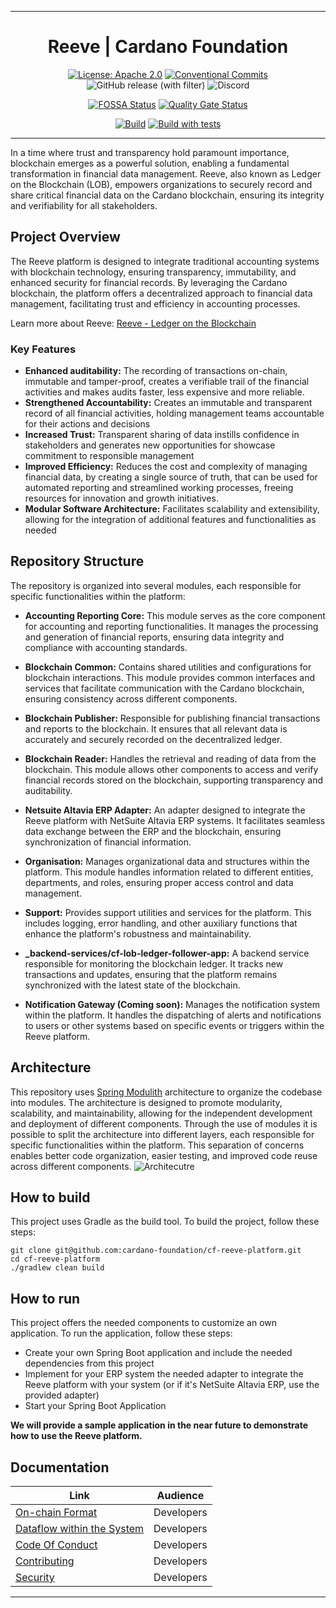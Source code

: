 <div align="center">
  <hr />
  <h1 align="center" style="border-bottom: none">Reeve | Cardano Foundation</h1>

[![License: Apache 2.0](https://img.shields.io/badge/License-Apache%202.0-blue.svg)](https://github.com/cardano-foundation/cardano-wallet/blob/master/LICENSE)
[![Conventional Commits](https://img.shields.io/badge/Conventional%20Commits-1.0.0-%23FE5196?logo=conventionalcommits&logoColor=white)](https://conventionalcommits.org)
![GitHub release (with filter)](https://img.shields.io/github/v/release/cardano-foundation/cf-lob)
![Discord](https://img.shields.io/discord/1022471509173882950)

[![FOSSA Status](https://app.fossa.com/api/projects/custom%2B45571%2Fgithub.com%2Fcardano-foundation%2Fcf-lob-platform.svg?type=shield&issueType=license)](https://app.fossa.com/projects/custom%2B45571%2Fgithub.com%2Fcardano-foundation%2Fcf-lob-platform?ref=badge_shield&issueType=license)
[![Quality Gate Status](https://sonarcloud.io/api/project_badges/measure?project=cardano-foundation_cf-lob-platform&metric=alert_status)](https://sonarcloud.io/summary/new_code?id=cardano-foundation_cf-lob-platform)

[![Build](https://github.com/cardano-foundation/cf-lob/actions/workflows/build.yml/badge.svg)](https://github.com/cardano-foundation/cf-lob/actions/workflows/build.yml)
[![Build with tests](https://github.com/cardano-foundation/cf-lob/actions/workflows/build.yml/badge.svg)](https://github.com/cardano-foundation/cf-lob/actions/workflows/build-with-tests.yaml)


<hr />
</div>
In a time where trust and transparency hold paramount importance, blockchain emerges as a powerful solution, enabling a fundamental transformation in financial data management. 
Reeve, also known as Ledger on the Blockchain (LOB), empowers organizations to securely record and share critical financial data on the Cardano blockchain, ensuring its integrity and verifiability for all stakeholders. 

## Project Overview
The Reeve platform is designed to integrate traditional accounting systems with blockchain technology, ensuring transparency, immutability, and enhanced security for financial records. By leveraging the Cardano blockchain, the platform offers a decentralized approach to financial data management, facilitating trust and efficiency in accounting processes.

Learn more about Reeve: [Reeve - Ledger on the Blockchain](https://www.cardanofoundation.org/blog/boosting-transparency-on-chain-financial-report)
### Key Features
- **Enhanced auditability:** The recording of transactions on-chain, immutable and tamper-proof, creates a verifiable trail of the financial activities and makes audits faster, less expensive and more reliable.
- **Strengthened Accountability:** Creates an immutable and transparent record of all financial activities, holding management teams accountable for their actions and decisions
- **Increased Trust:** Transparent sharing of data instills confidence in stakeholders and generates new opportunities for showcase commitment to responsible management
- **Improved Efficiency:** Reduces the cost and complexity of managing financial data, by creating a single source of truth, that can be used for automated reporting and streamlined working processes, freeing resources for innovation and growth initiatives.
- **Modular Software Architecture:** Facilitates scalability and extensibility, allowing for the integration of additional features and functionalities as needed

## Repository Structure
The repository is organized into several modules, each responsible for specific functionalities within the platform:

- **Accounting Reporting Core:** This module serves as the core component for accounting and reporting functionalities. It manages the processing and generation of financial reports, ensuring data integrity and compliance with accounting standards.
- **Blockchain Common:** Contains shared utilities and configurations for blockchain interactions. This module provides common interfaces and services that facilitate communication with the Cardano blockchain, ensuring consistency across different components.
- **Blockchain Publisher:** Responsible for publishing financial transactions and reports to the blockchain. It ensures that all relevant data is accurately and securely recorded on the decentralized ledger.
- **Blockchain Reader:** Handles the retrieval and reading of data from the blockchain. This module allows other components to access and verify financial records stored on the blockchain, supporting transparency and auditability.
- **Netsuite Altavia ERP Adapter:** An adapter designed to integrate the Reeve platform with NetSuite Altavia ERP systems. It facilitates seamless data exchange between the ERP and the blockchain, ensuring synchronization of financial information.
- **Organisation:** Manages organizational data and structures within the platform. This module handles information related to different entities, departments, and roles, ensuring proper access control and data management.
- **Support:** Provides support utilities and services for the platform. This includes logging, error handling, and other auxiliary functions that enhance the platform's robustness and maintainability.
- **_backend-services/cf-lob-ledger-follower-app:** A backend service responsible for monitoring the blockchain ledger. It tracks new transactions and updates, ensuring that the platform remains synchronized with the latest state of the blockchain.

- **Notification Gateway (Coming soon):** Manages the notification system within the platform. It handles the dispatching of alerts and notifications to users or other systems based on specific events or triggers within the Reeve platform.

## Architecture
This repository uses [Spring Modulith](https://github.com/spring-projects/spring-modulith) architecture to organize the codebase into modules. The architecture is designed to promote modularity, scalability, and maintainability, allowing for the independent development and deployment of different components.
Through the use of modules it is possible to split the architecture into different layers, each responsible for specific functionalities within the platform. This separation of concerns enables better code organization, easier testing, and improved code reuse across different components.
![Architecutre](docs/images/architecture.png)

## How to build
This project uses Gradle as the build tool. To build the project, follow these steps:
```
git clone git@github.com:cardano-foundation/cf-reeve-platform.git
cd cf-reeve-platform
./gradlew clean build
```

## How to run
This project offers the needed components to customize an own application. To run the application, follow these steps:
- Create your own Spring Boot application and include the needed dependencies from this project
- Implement for your ERP system the needed adapter to integrate the Reeve platform with your system (or if it's NetSuite Altavia ERP, use the provided adapter)
- Start your Spring Boot Application

**We will provide a sample application in the near future to demonstrate how to use the Reeve platform.**


## Documentation

| Link                                           | Audience   |
|------------------------------------------------|------------|
| [On-chain Format](docs/onChainFormat.md)       | Developers |
| [Dataflow within the System](docs/dataflow.md) | Developers |
| [Code Of Conduct](CODE-OF-CONDUCT.md)          | Developers |
| [Contributing](CONTRIBUTING.md)                | Developers |
| [Security](SECURITY.md)                        | Developers |

<hr/>
